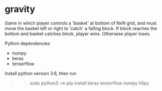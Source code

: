 # gravity

Game in which player controls a 'basket' at bottom of NxN grid, and must move the basket left or right to 'catch' a falling block. If block reaches the bottom and basket catches block, player wins. Otherwise player loses.

Python dependencies

- numpy
- keras
- tensorflow

Install python version 3.6, then run

>> sudo python3 -m pip install keras tensorflow numpy h5py
